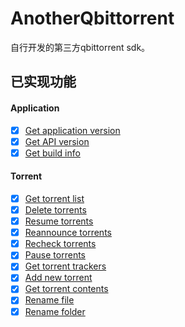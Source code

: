 # AnotherQbittorrent

自行开发的第三方qbittorrent sdk。

## 已实现功能

#### Application

- [x] [Get application version](https://github.com/qbittorrent/qBittorrent/wiki/WebUI-API-(qBittorrent-4.1)#get-application-version)
- [x] [Get API version](https://github.com/qbittorrent/qBittorrent/wiki/WebUI-API-(qBittorrent-4.1)#get-api-version)
- [x] [Get build info](https://github.com/qbittorrent/qBittorrent/wiki/WebUI-API-(qBittorrent-4.1)#get-build-info)
#### Torrent
- [x] [Get torrent list](https://github.com/qbittorrent/qBittorrent/wiki/WebUI-API-(qBittorrent-4.1)#get-torrent-list)
- [x] [Delete torrents](https://github.com/qbittorrent/qBittorrent/wiki/WebUI-API-(qBittorrent-4.1)#delete-torrents)
- [x] [Resume torrents](https://github.com/qbittorrent/qBittorrent/wiki/WebUI-API-(qBittorrent-4.1)#resume-torrents)
- [x] [Reannounce torrents](https://github.com/qbittorrent/qBittorrent/wiki/WebUI-API-(qBittorrent-4.1)#reannounce-torrents)
- [x] [Recheck torrents](https://github.com/qbittorrent/qBittorrent/wiki/WebUI-API-(qBittorrent-4.1)#recheck-torrents)
- [x] [Pause torrents](https://github.com/qbittorrent/qBittorrent/wiki/WebUI-API-(qBittorrent-4.1)#pause-torrents)
- [x] [Get torrent trackers](https://github.com/qbittorrent/qBittorrent/wiki/WebUI-API-(qBittorrent-4.1)#get-torrent-trackers)
- [x] [Add new torrent](https://github.com/qbittorrent/qBittorrent/wiki/WebUI-API-(qBittorrent-4.1)#add-new-torrent)
- [x] [Get torrent contents](https://github.com/qbittorrent/qBittorrent/wiki/WebUI-API-(qBittorrent-4.1)#get-torrent-contents)
- [x] [Rename file](https://github.com/qbittorrent/qBittorrent/wiki/WebUI-API-(qBittorrent-4.1)#rename-file)
- [x] [Rename folder](https://github.com/qbittorrent/qBittorrent/wiki/WebUI-API-(qBittorrent-4.1)#rename-folder)